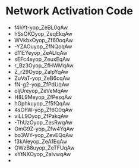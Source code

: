 # Network Activation Code
* f4hYt-yop_ZeBL0qAw 
* hSsOKOyop_ZeqEkqAw 
* WVkbxOyop_Zf60oqAw 
* -YZAOuyop_ZfNQoqAw 
* d11EYeyop_ZeALIqAw 
* sEFc4eyop_ZeuxEqAw 
* r_Bz3Oyop_ZfHWMqAw 
* Z_r29Oyop_ZaIpYqAw 
* ZuVaT-yop_ZeB6cqAw 
* fN-g2-yop_ZfPdUqAw 
* oljUreyop_ZeVeMqAw 
* H8L9Meyop_ZfPesqAw 
* hGphkuyop_Zf5fQqAw 
* 4sOhW-yop_Zf6O0qAw 
* viLL9Oyop_ZfPakqAw 
* -ThUzOyop_ZesRwqAw 
* OmG9Z-yop_Zfw4YqAw 
* bo3WY-yop_ZevEQqAw 
* f3kAleyop_ZeA1EqAw 
* OWzB8uyop_ZeTFUqAw 
* xYtNXOyop_ZaIvwqAw 
* 
